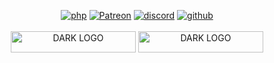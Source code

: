 <p align="center">
<a href='https://flow5.net' target="_blank"><img alt='php' src='https://img.shields.io/badge/FLOW5_WEBSITE-100000?style=for-the-badge&logo=php&logoColor=white&labelColor=2200FF&color=2200FF'/></a> <a href='https://patreon.com/flow5' target="_blank"><img alt='Patreon' src='https://img.shields.io/badge/Support_us on Patreon-100000?style=for-the-badge&logo=Patreon&logoColor=white&labelColor=F96854&color=F96854'/></a> <a href='https://flow5.net/discord' target="_blank"><img alt='discord' src='https://img.shields.io/badge/FLOW5_DISCORD-100000?style=for-the-badge&logo=discord&logoColor=white&labelColor=7289da&color=7289da'/></a> <a href='https://raw.githubusercontent.com/Flow5Net/RMS/main/README.md' target="_blank"><img alt='github' src='https://img.shields.io/badge/FORK_THIS README-100000?style=for-the-badge&logo=github&logoColor=white&labelColor=353535&color=353535'/></a>
</br>
</br>
<img src="https://user-images.githubusercontent.com/80414685/170500212-7c66cc2e-6a3b-4f01-90f1-e7522562e0ea.png#gh-light-mode-only" alt="DARK LOGO" style="width:200px;height:34px;">
<img src="https://user-images.githubusercontent.com/80414685/170500215-5efade93-0f31-4803-8182-a2fa9832bf57.png#gh-dark-mode-only" alt="DARK LOGO" style="width:200px;height:34px;">
</p>

